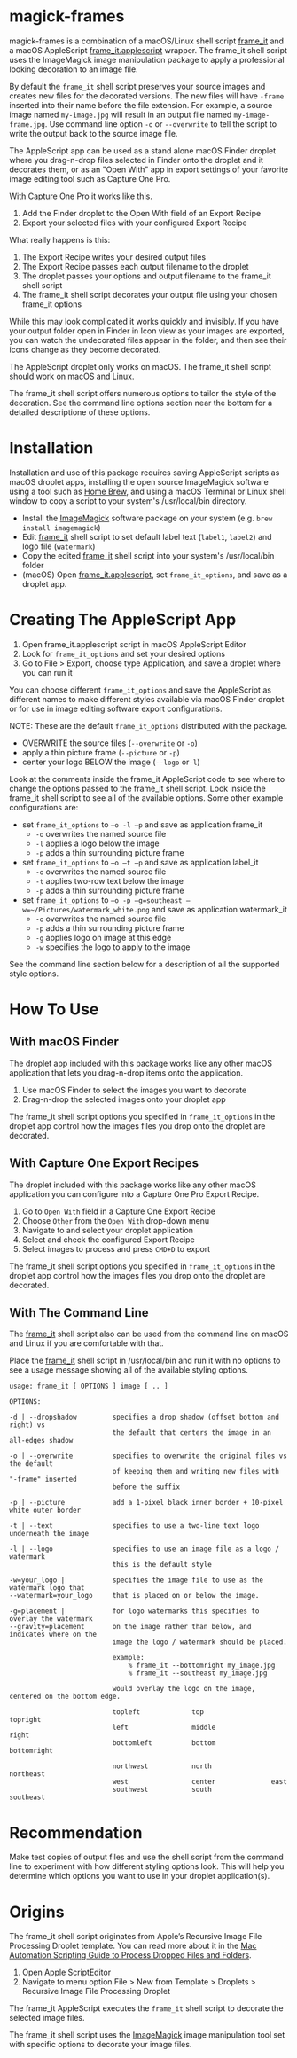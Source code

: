 # magick-frames

magick-frames is a combination of a macOS/Linux shell script [frame_it](frame_it) and a macOS AppleScript [frame_it.applescript](frame_it.applescript) wrapper. The frame_it shell script uses the ImageMagick image manipulation package to apply a professional looking decoration to an image file.

By default the `frame_it` shell script preserves your source images and creates new files for the decorated versions. The new files will have `-frame` inserted into their name before the file extension. For example, a source image named `my-image.jpg` will result in an output file named `my-image-frame.jpg`. Use command line option `-o` or `--overwrite` to tell the script to write the output back to the source image file.

The AppleScript app can be used as a stand alone macOS Finder droplet where you drag-n-drop files selected in Finder onto the droplet and it decorates them, or as an "Open With" app in export settings of your favorite image editing tool such as Capture One Pro.

With Capture One Pro it works like this.

1. Add the Finder droplet to the Open With field of an Export Recipe
1. Export your selected files with your configured Export Recipe

What really happens is this:

1. The Export Recipe writes your desired output files
1. The Export Recipe passes each output filename to the droplet
1. The droplet passes your options and output filename to the frame_it shell script
1. The frame_it shell script decorates your output file using your chosen frame_it options

While this may look complicated it works quickly and invisibly. If you have your output folder open in Finder in Icon view as your images are exported, you can watch the undecorated files appear in the folder, and then see their icons change as they become decorated.

The AppleScript droplet only works on macOS. The frame_it shell script should work on macOS and Linux.

The frame_it shell script offers numerous options to tailor the style of the decoration. See the command line options section near the bottom for a detailed descriptione of these options.

# Installation

Installation and use of this package requires saving AppleScript scripts as macOS droplet apps, installing the open source ImageMagick software using a tool such as [Home Brew](https://brew.sh/), and using a macOS Terminal or Linux shell window to copy a script to your system's /usr/local/bin directory.

- Install the [ImageMagick](https://imagemagick.org/) software package on your system (e.g. `brew install imagemagick`)
- Edit [frame_it](frame_it) shell script to set default label text (`label1`, `label2`) and logo file (`watermark`)
- Copy the edited [frame_it](frame_it) shell script into your system's /usr/local/bin folder
- (macOS) Open [frame_it.applescript](frame_it.applescript), set `frame_it_options`, and save as a droplet app.

# Creating The AppleScript App

1. Open frame_it.applescript script in macOS AppleScript Editor
1. Look for `frame_it_options` and set your desired options
1. Go to File > Export, choose type Application, and save a droplet where you can run it

You can choose different `frame_it_options` and save the AppleScript as different names to make different styles available via macOS Finder droplet or for use in image editing software export configurations.

NOTE: These are the default `frame_it_options` distributed with the package.

- OVERWRITE the source files (`--overwrite` or `-o`)
- apply a thin picture frame (`--picture` or `-p`)
- center your logo BELOW the image (`--logo` or`-l`)

Look at the comments inside the frame_it AppleScript code to see where to change the options passed to the frame_it shell script. Look inside the frame_it shell script to see all of the available options. Some other example configurations are:

- set `frame_it_options` to `—o -l —p` and save as application frame\_it
  - `-o` overwrites the named source file
  - `-l` applies a logo below the image
  - `-p` adds a thin surrounding picture frame
- set `frame_it_options` to `—o —t —p` and save as application label\_it
  - `-o` overwrites the named source file
  - `-t` applies two-row text below the image
  - `-p` adds a thin surrounding picture frame
- set `frame_it_options` to `—o -p —g=southeast —w=~/Pictures/watermark_white.png` and save as application watermark\_it
  - `-o` overwrites the named source file
  - `-p` adds a thin surrounding picture frame
  - `-g` applies logo on image at this edge
  - `-w` specifies the logo to apply to the image

See the command line section below for a description of all the supported style options.

# How To Use

## With macOS Finder

The droplet app included with this package works like any other macOS application that lets you drag-n-drop items onto the application.

1. Use macOS Finder to select the images you want to decorate
2. Drag-n-drop the selected images onto your droplet app

The frame_it shell script options you specified in `frame_it_options` in the droplet app control how the images files you drop onto the droplet are decorated.

## With Capture One Export Recipes

The droplet included with this package works like any other macOS application you can configure into a Capture One Pro Export Recipe.

1. Go to `Open With` field in a Capture One Export Recipe
1. Choose `Other` from the `Open With` drop-down menu
1. Navigate to and select your droplet application
1. Select and check the configured Export Recipe
1. Select images to process and press `CMD+D` to export

The frame_it shell script options you specified in `frame_it_options` in the droplet app control how the images files you drop onto the droplet are decorated.

## With The Command Line

The [frame_it](frame_it) shell script also can be used from the command line on macOS and Linux if you are comfortable with that.

Place the [frame_it](frame_it) shell script in /usr/local/bin and run it with no options to see a usage message showing all of the available styling options.

```text
usage: frame_it [ OPTIONS ] image [ .. ]

OPTIONS:

-d | --dropshadow         specifies a drop shadow (offset bottom and right) vs
                          the default that centers the image in an all-edges shadow

-o | --overwrite          specifies to overwrite the original files vs the default
                          of keeping them and writing new files with "-frame" inserted
                          before the suffix

-p | --picture            add a 1-pixel black inner border + 10-pixel white outer border

-t | --text               specifies to use a two-line text logo underneath the image

-l | --logo               specifies to use an image file as a logo / watermark
                          this is the default style

-w=your_logo |            specifies the image file to use as the watermark logo that
--watermark=your_logo     that is placed on or below the image.

-g=placement |            for logo watermarks this specifies to overlay the watermark
--gravity=placement       on the image rather than below, and indicates where on the
                          image the logo / watermark should be placed.

                          example:
                              % frame_it --bottomright my_image.jpg
                              % frame_it --southeast my_image.jpg

                          would overlay the logo on the image, centered on the bottom edge.

                          topleft             top                 topright
                          left                middle              right
                          bottomleft          bottom              bottomright

                          northwest           north               northeast
                          west                center              east
                          southwest           south               southeast

```

# Recommendation

Make test copies of output files and use the shell script from the command line to experiment with how different styling options look. This will help you determine which options you want to use in your droplet application(s).

# Origins

The frame_it shell script originates from Apple’s Recursive Image File Processing Droplet template. You can read more about it in the [Mac Automation Scripting Guide to Process Dropped Files and Folders](https://developer.apple.com/library/content/documentation/LanguagesUtilities/Conceptual/MacAutomationScriptingGuide/ProcessDroppedFilesandFolders.html).

1. Open Apple ScriptEditor
2. Navigate to menu option File > New from Template > Droplets > Recursive Image File Processing Droplet

The frame_it AppleScript executes the `frame_it` shell script to decorate the selected image files.

The frame_it shell script uses the [ImageMagick](https://imagemagick.org/) image manipulation tool set with specific options to decorate your image files.
